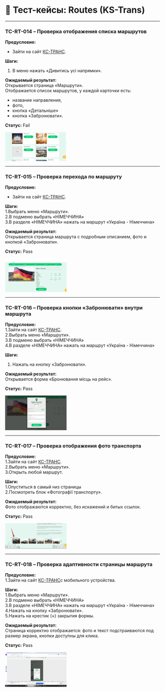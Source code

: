 # 📄 Тест-кейсы: Routes (KS-Trans)

---

### TC-RT-014 – Проверка отображения списка маршрутов  
**Предусловие:**  
- Зайти на сайт [КС-ТРАНС](https://ks-trans.org).  

**Шаги:**  
1. В меню нажать «Дивитись усі напрямки».  

**Ожидаемый результат:**  
Открывается страница «Маршрути».  
Отображается список маршрутов, у каждой карточки есть:  
- название направления,  
- фото, 
- кнопка «Детальнiше»  
- кнопка «Забронювати».  

**Статус:** Fail  

<img src="screenshots/test14.png" width="200"/> 

---

### TC-RT-015 – Проверка перехода по маршруту  
**Предусловие:**  
- Зайти на сайт [КС-ТРАНС](https://ks-trans.org).  

**Шаги:**  
1.Выбрать меню «Маршрути».   
2.В подменю выбрать «НІМЕЧЧИНА»  
3.В разделе «НІМЕЧЧИНА» нажать на маршрут «Україна - Німеччина»  

**Ожидаемый результат:**  
Открывается страница маршрута с подробным описанием, фото и кнопкой «Забронювати».  

**Статус:** Pass  

<img src="screenshots/test15.png" width="200"/>  

---

### TC-RT-016 – Проверка кнопки «Забронювати» внутри маршрута  
**Предусловие:**  
1.Зайти на сайт [КС-ТРАНС](https://ks-trans.org).  
2.Выбрать меню «Маршрути».  
3.В подменю выбрать «НІМЕЧЧИНА»  
4.В разделе «НІМЕЧЧИНА» нажать на маршрут «Україна - Німеччина»  

**Шаги:**  
1. Нажать на кнопку «Забронювати».  

**Ожидаемый результат:**  
Открывается форма «Бронювання місць на рейс».  

**Статус:** Pass  

<img src="screenshots/test16.png" width="200"/>  

---

### TC-RT-017 – Проверка отображения фото транспорта  
**Предусловие:**  
1.Зайти на сайт [КС-ТРАНС](https://ks-trans.org).  
2.Выбрать меню «Маршрути».  
3.Открыть любой маршрут.  

**Шаги:**  
1.Опуститься в самый низ страницы  
2.Посмотреть блок «Фотографії транспорту».  

**Ожидаемый результат:**  
Фото отображаются корректно, без искажений и битых ссылок.  

**Статус:** Pass  

<img src="screenshots/test17.png" width="200"/>  

---

### TC-RT-018 – Проверка адаптивности страницы маршрута  
**Предусловие:**   
1.Зайти на сайт [КС-ТРАНС](https://ks-trans.org)с мобильного устройства.  
 
**Шаги:**  
1.Выбрать меню «Маршрути».  
2.В подменю выбрать «НІМЕЧЧИНА»  
3.В разделе «НІМЕЧЧИНА» нажать на маршрут «Україна - Німеччина»  
4.Нажать на кнопку «Забронювати».  
5.Нажать на крестик (×) закрытия формы.  

**Ожидаемый результат:**  
Страница корректно отображается: фото и текст подстраиваются под размер экрана, кнопки доступны для клика.  

**Статус:** Pass  

<img src="screenshots/test18.png" width="200"/>  